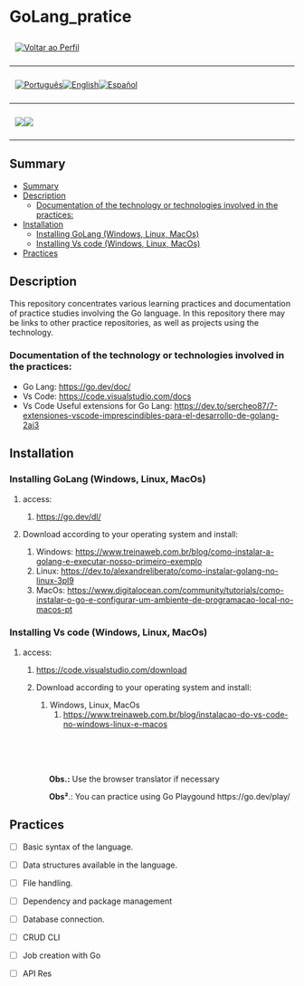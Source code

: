 <p align="center">
  <h1>
    GoLang_pratice
  </h1>
</p>

<div style="display: flex; align-items: center; padding: 10px;">
  <span>
    <a href="https://github.com/rafael-o-cunha/rafael-o-cunha/blob/main/README_EN.md">
        <img src="https://img.shields.io/badge/-Home-black?style=for-the-badge" alt="Voltar ao Perfil">
    </a>
</span>
</div>

---

<div style="display: flex; align-items: center; padding: 10px;">
  <span>
    <a href="https://github.com/rafael-o-cunha/go_pratice/blob/main/README.md">
      <img src="https://img.shields.io/badge/-Português-green?style=for-the-badge" alt="Português">
    </a>
  </span>

  <span>
    <a href="https://github.com/rafael-o-cunha/go_pratice/blob/main/README_EN.md">
      <img src="https://img.shields.io/badge/-English-blue?style=for-the-badge" alt="English">
    </a>
  </span>

  <span>
    <a href="https://github.com/rafael-o-cunha/go_pratice/blob/main/README_ES.md">
      <img src="https://img.shields.io/badge/-Español-red?style=for-the-badge" alt="Español">
    </a>
  </span>
</div>

---

<div style="display: flex; align-items: center; padding: 10px;">
  <span>
    <img src="https://img.shields.io/badge/Go-00ADD8?style=for-the-badge&logo=go&logoColor=white" />
  </span>
  <span>
    <img src="https://img.shields.io/badge/VSCode-0078D4?style=for-the-badge&logo=visual%20studio%20code&logoColor=white" />
  </span>
</div>

---

## Summary

- [Summary](#summary)
- [Description](#description)
  - [Documentation of the technology or technologies involved in the practices:](#documentation-of-the-technology-or-technologies-involved-in-the-practices)
- [Installation](#installation)
  - [Installing GoLang (Windows, Linux, MacOs)](#installing-golang-windows-linux-macos)
  - [Installing Vs code (Windows, Linux, MacOs)](#installing-vs-code-windows-linux-macos)
- [Practices](#practices)


## Description

This repository concentrates various learning practices and documentation of practice studies involving the Go language.
In this repository there may be links to other practice repositories, as well as projects using the technology.

### Documentation of the technology or technologies involved in the practices:
- Go Lang: https://go.dev/doc/
- Vs Code: https://code.visualstudio.com/docs
- Vs Code  Useful extensions for Go Lang: https://dev.to/sercheo87/7-extensiones-vscode-imprescindibles-para-el-desarrollo-de-golang-2ai3

## Installation

### Installing GoLang (Windows, Linux, MacOs)
1. access:
   1. https://go.dev/dl/ 

2. Download according to your operating system and install:
   1. Windows: https://www.treinaweb.com.br/blog/como-instalar-a-golang-e-executar-nosso-primeiro-exemplo 
   2. Linux: https://dev.to/alexandreliberato/como-instalar-golang-no-linux-3pl9
   3. MacOs: https://www.digitalocean.com/community/tutorials/como-instalar-o-go-e-configurar-um-ambiente-de-programacao-local-no-macos-pt

### Installing Vs code (Windows, Linux, MacOs)
1. access:
   1. https://code.visualstudio.com/download
   
   2. Download according to your operating system and install:
      1. Windows, Linux, MacOs
         1. https://www.treinaweb.com.br/blog/instalacao-do-vs-code-no-windows-linux-e-macos

<p style="margin-top: 80px; margin-left: 70px;">
  <strong>Obs.:</strong> Use the browser translator if necessary
</p>
<p style="margin-botton:80px; margin-left: 70px;">
  <strong>Obs²</strong>.: You can practice using Go Playgound https://go.dev/play/
</p>

## Practices

- [ ] Basic syntax of the language.
- [ ] Data structures available in the language.
- [ ] File handling.
- [ ] Dependency and package management
- [ ] Database connection.
- [ ] CRUD CLI
- [ ] Job creation with Go
- [ ] API Res


